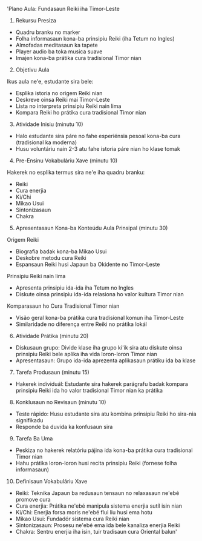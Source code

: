 'Plano Aula: Fundasaun Reiki iha Timor-Leste

1. Rekursu Presiza

- Quadru branku no marker
- Folha informasaun kona-ba prinsipiu Reiki (iha Tetum no Ingles)
- Almofadas meditasaun ka tapete
- Player audio ba toka musica suave
- Imajen kona-ba prátika cura tradisional Timor nian

2. Objetivu Aula

Ikus aula ne'e, estudante sira bele:
- Esplika istoria no origem Reiki nian
- Deskreve oinsa Reiki mai Timor-Leste
- Lista no interpreta prinsipiu Reiki nain lima
- Kompara Reiki ho prátika cura tradisional Timor nian

3. Atividade Inisiu (minutu 10)

- Halo estudante sira páre no fahe esperiénsia pesoal kona-ba cura (tradisional ka moderna)
- Husu voluntáriu nain 2-3 atu fahe istoria páre nian ho klase tomak

4. Pre-Ensinu Vokabuláriu Xave (minutu 10)

Hakerek no esplika termus sira ne'e iha quadru branku:
- Reiki
- Cura enerjia
- Ki/Chi
- Mikao Usui
- Sintonizasaun
- Chakra

5. Apresentasaun Kona-ba Konteúdu Aula Prinsipal (minutu 30)

Origem Reiki
- Biografia badak kona-ba Mikao Usui
- Deskobre metodu cura Reiki
- Espansaun Reiki husi Japaun ba Okidente no Timor-Leste

Prinsipiu Reiki nain lima
- Apresenta prinsipiu ida-ida iha Tetum no Ingles
- Diskute oinsa prinsipiu ida-ida relasiona ho valor kultura Timor nian

Komparasaun ho Cura Tradisional Timor nian
- Visão geral kona-ba prátika cura tradisional komun iha Timor-Leste
- Similaridade no diferença entre Reiki no prátika lokál

6. Atividade Prátika (minutu 20)

- Diskusaun grupo: Divide klase iha grupo ki'ik sira atu diskute oinsa prinsipiu Reiki bele aplika iha vida loron-loron Timor nian
- Apresentasaun: Grupo ida-ida aprezenta aplikasaun prátiku ida ba klase

7. Tarefa Produsaun (minutu 15)

- Hakerek individuál: Estudante sira hakerek parágrafu badak kompara prinsipiu Reiki ida ho valor tradisional Timor nian ka prátika

8. Konklusaun no Revisaun (minutu 10)

- Teste rápido: Husu estudante sira atu kombina prinsipiu Reiki ho sira-nia signifikadu
- Responde ba duvida ka konfusaun sira

9. Tarefa Ba Uma

- Peskiza no hakerek relatóriu pájina ida kona-ba prátika cura tradisional Timor nian
- Hahu prátika loron-loron husi recita prinsipiu Reiki (fornese folha informasaun)

10. Definisaun Vokabuláriu Xave

- Reiki: Teknika Japaun ba redusaun tensaun no relaxasaun ne'ebé promove cura
- Cura enerjia: Prátika ne'ebé manipula sistema enerjia sutíl isin nian
- Ki/Chi: Enerjia forsa moris ne'ebé flui liu husi ema hotu
- Mikao Usui: Fundadór sistema cura Reiki nian
- Sintonizasaun: Prosesu ne'ebé ema ida bele kanaliza enerjia Reiki
- Chakra: Sentru enerjia iha isin, tuir tradisaun cura Oriental balun'